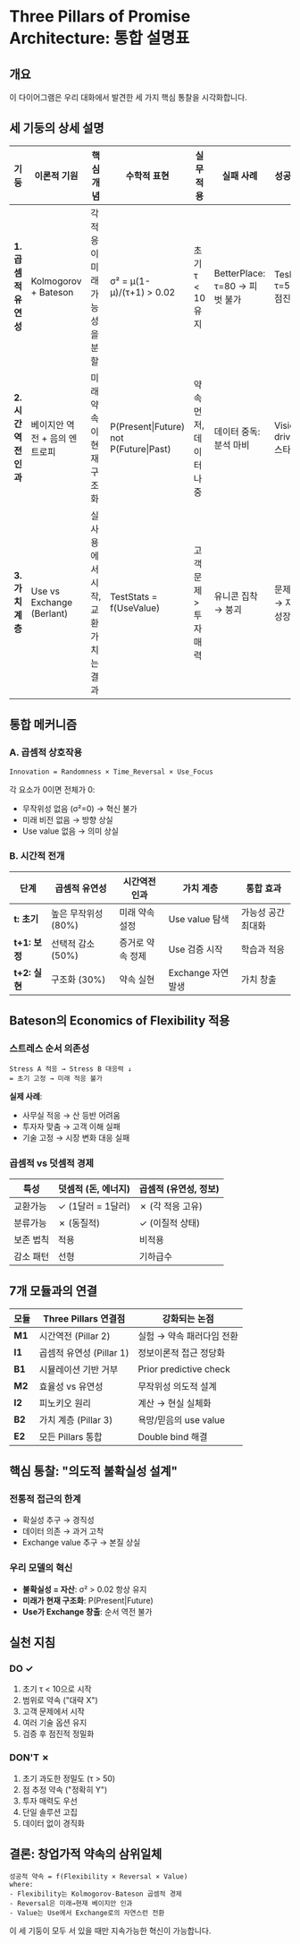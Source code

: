 # Three Pillars of Promise Architecture: 통합 설명표

## 개요
이 다이어그램은 우리 대화에서 발견한 세 가지 핵심 통찰을 시각화합니다.

## 세 기둥의 상세 설명

| 기둥 | 이론적 기원 | 핵심 개념 | 수학적 표현 | 실무 적용 | 실패 사례 | 성공 사례 |
|------|------------|-----------|------------|-----------|-----------|-----------|
| **1. 곱셈적 유연성** | Kolmogorov + Bateson | 각 적응이 미래 가능성을 분할 | σ² = μ(1-μ)/(τ+1) > 0.02 | 초기 τ < 10 유지 | BetterPlace: τ=80 → 피벗 불가 | Tesla: τ=5→40 점진적 |
| **2. 시간역전 인과** | 베이지안 역전 + 음의 엔트로피 | 미래 약속이 현재 구조화 | P(Present\|Future) not P(Future\|Past) | 약속 먼저, 데이터 나중 | 데이터 중독: 분석 마비 | Vision-driven 스타트업 |
| **3. 가치 계층** | Use vs Exchange (Berlant) | 실사용에서 시작, 교환가치는 결과 | TestStats = f(UseValue) | 고객 문제 > 투자 매력 | 유니콘 집착 → 붕괴 | 문제 해결 → 자연 성장 |

## 통합 메커니즘

### A. 곱셈적 상호작용
```
Innovation = Randomness × Time_Reversal × Use_Focus
```

각 요소가 0이면 전체가 0:
- 무작위성 없음 (σ²=0) → 혁신 불가
- 미래 비전 없음 → 방향 상실  
- Use value 없음 → 의미 상실

### B. 시간적 전개

| 단계 | 곱셈적 유연성 | 시간역전 인과 | 가치 계층 | 통합 효과 |
|------|-------------|-------------|-----------|-----------|
| **t: 초기** | 높은 무작위성 (80%) | 미래 약속 설정 | Use value 탐색 | 가능성 공간 최대화 |
| **t+1: 보정** | 선택적 감소 (50%) | 증거로 약속 정제 | Use 검증 시작 | 학습과 적응 |
| **t+2: 실현** | 구조화 (30%) | 약속 실현 | Exchange 자연 발생 | 가치 창출 |

## Bateson의 Economics of Flexibility 적용

### 스트레스 순서 의존성
```
Stress A 적응 → Stress B 대응력 ↓
= 초기 고정 → 미래 적응 불가
```

**실제 사례**:
- 사무실 적응 → 산 등반 어려움
- 투자자 맞춤 → 고객 이해 실패
- 기술 고정 → 시장 변화 대응 실패

### 곱셈적 vs 덧셈적 경제

| 특성 | 덧셈적 (돈, 에너지) | 곱셈적 (유연성, 정보) |
|------|-------------------|---------------------|
| 교환가능 | ✓ (1달러 = 1달러) | ✗ (각 적응 고유) |
| 분류가능 | ✗ (동질적) | ✓ (이질적 상태) |
| 보존 법칙 | 적용 | 비적용 |
| 감소 패턴 | 선형 | 기하급수 |

## 7개 모듈과의 연결

| 모듈 | Three Pillars 연결점 | 강화되는 논점 |
|------|---------------------|--------------|
| **M1** | 시간역전 (Pillar 2) | 실험 → 약속 패러다임 전환 |
| **I1** | 곱셈적 유연성 (Pillar 1) | 정보이론적 접근 정당화 |
| **B1** | 시뮬레이션 기반 거부 | Prior predictive check |
| **M2** | 효율성 vs 유연성 | 무작위성 의도적 설계 |
| **I2** | 피노키오 원리 | 계산 → 현실 실체화 |
| **B2** | 가치 계층 (Pillar 3) | 욕망/믿음의 use value |
| **E2** | 모든 Pillars 통합 | Double bind 해결 |

## 핵심 통찰: "의도적 불확실성 설계"

### 전통적 접근의 한계
- 확실성 추구 → 경직성
- 데이터 의존 → 과거 고착
- Exchange value 추구 → 본질 상실

### 우리 모델의 혁신
- **불확실성 = 자산**: σ² > 0.02 항상 유지
- **미래가 현재 구조화**: P(Present|Future)
- **Use가 Exchange 창출**: 순서 역전 불가

## 실천 지침

### DO ✓
1. 초기 τ < 10으로 시작
2. 범위로 약속 ("대략 X")
3. 고객 문제에서 시작
4. 여러 기술 옵션 유지
5. 검증 후 점진적 정밀화

### DON'T ✗
1. 초기 과도한 정밀도 (τ > 50)
2. 점 추정 약속 ("정확히 Y")
3. 투자 매력도 우선
4. 단일 솔루션 고집
5. 데이터 없이 경직화

## 결론: 창업가적 약속의 삼위일체

```
성공적 약속 = f(Flexibility × Reversal × Value)
where:
- Flexibility는 Kolmogorov-Bateson 곱셈적 경제
- Reversal은 미래→현재 베이지안 인과
- Value는 Use에서 Exchange로의 자연스런 전환
```

이 세 기둥이 모두 서 있을 때만 지속가능한 혁신이 가능합니다.